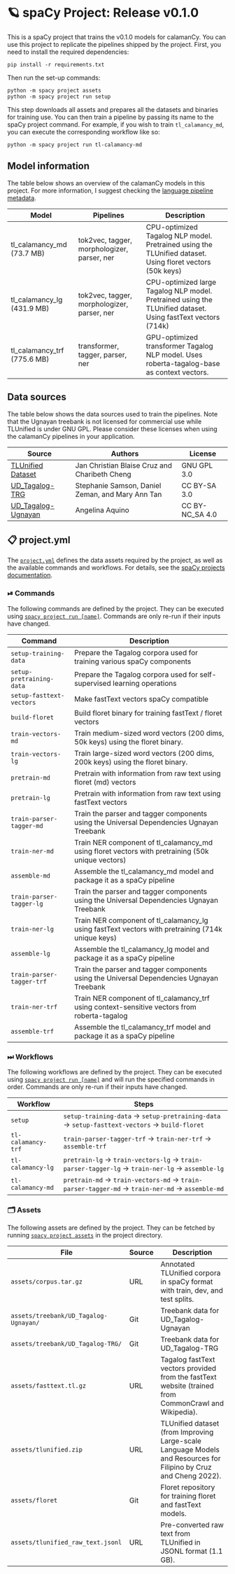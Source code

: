 <!-- SPACY PROJECT: AUTO-GENERATED DOCS START (do not remove) -->

# 🪐 spaCy Project: Release v0.1.0

This is a spaCy project that trains the v0.1.0 models for calamanCy. You can
use this project to replicate the pipelines shipped by the project. First, you
need to install the required dependencies:

```
pip install -r requirements.txt
```

Then run the set-up commands:

```
python -m spacy project assets
python -m spacy project run setup
```

This step downloads all assets and prepares all the datasets and binaries for
training use.  You can then train a pipeline by passing its name to the spaCy
project command. For example, if you wish to train `tl_calamancy_md`, you can
execute the corresponding workflow like so:

```
python -m spacy project run tl-calamancy-md 
```

## Model information

The table below shows an overview of the calamanCy models in this project. For more information,
I suggest checking the [language pipeline metadata](https://spacy.io/api/language#meta).


| Model                       | Pipelines                                   | Description                                                                                                  |
|-----------------------------|---------------------------------------------|--------------------------------------------------------------------------------------------------------------|
| tl_calamancy_md (73.7 MB)   | tok2vec, tagger, morphologizer, parser, ner | CPU-optimized Tagalog NLP model. Pretrained using the TLUnified dataset. Using floret vectors (50k keys)     |
| tl_calamancy_lg (431.9 MB)  | tok2vec, tagger, morphologizer, parser, ner | CPU-optimized large Tagalog NLP model. Pretrained using the TLUnified dataset. Using fastText vectors (714k) |
| tl_calamancy_trf (775.6 MB) | transformer, tagger, parser, ner            | GPU-optimized transformer Tagalog NLP model. Uses roberta-tagalog-base as context vectors.                   |

## Data sources

The table below shows the data sources used to train the pipelines. Note that the Ugnayan treebank
is not licensed for commercial use while TLUnified is under GNU GPL. Please consider these licenses
when using the calamanCy pipelines in your application.

| Source                                                                                 | Authors                                          | License         |
|----------------------------------------------------------------------------------------|--------------------------------------------------|-----------------|
| [TLUnified Dataset](https://aclanthology.org/2022.lrec-1.703/)                         | Jan Christian Blaise Cruz and Charibeth Cheng    | GNU GPL 3.0     |
| [UD_Tagalog-TRG](https://universaldependencies.org/treebanks/tl_trg/index.html)        | Stephanie Samson, Daniel Zeman, and Mary Ann Tan | CC BY-SA 3.0    |
| [UD_Tagalog-Ugnayan](https://universaldependencies.org/treebanks/tl_ugnayan/index.html) | Angelina Aquino                                  | CC BY-NC_SA 4.0 |


## 📋 project.yml

The [`project.yml`](project.yml) defines the data assets required by the
project, as well as the available commands and workflows. For details, see the
[spaCy projects documentation](https://spacy.io/usage/projects).

### ⏯ Commands

The following commands are defined by the project. They
can be executed using [`spacy project run [name]`](https://spacy.io/api/cli#project-run).
Commands are only re-run if their inputs have changed.

| Command | Description |
| --- | --- |
| `setup-training-data` | Prepare the Tagalog corpora used for training various spaCy components |
| `setup-pretraining-data` | Prepare the Tagalog corpora used for self-supervised learning operations |
| `setup-fasttext-vectors` | Make fastText vectors spaCy compatible |
| `build-floret` | Build floret binary for training fastText / floret vectors |
| `train-vectors-md` | Train medium-sized word vectors (200 dims, 50k keys) using the floret binary. |
| `train-vectors-lg` | Train large-sized word vectors (200 dims, 200k keys) using the floret binary. |
| `pretrain-md` | Pretrain with information from raw text using floret (md) vectors |
| `pretrain-lg` | Pretrain with information from raw text using fastText vectors |
| `train-parser-tagger-md` | Train the parser and tagger components using the Universal Dependencies Ugnayan Treebank |
| `train-ner-md` | Train NER component of tl_calamancy_md using floret vectors with pretraining (50k unique vectors) |
| `assemble-md` | Assemble the tl_calamancy_md model and package it as a spaCy pipeline |
| `train-parser-tagger-lg` | Train the parser and tagger components using the Universal Dependencies Ugnayan Treebank |
| `train-ner-lg` | Train NER component of tl_calamancy_lg using fastText vectors with pretraining (714k unique keys) |
| `assemble-lg` | Assemble the tl_calamancy_lg model and package it as a spaCy pipeline |
| `train-parser-tagger-trf` | Train the parser and tagger components using the Universal Dependencies Ugnayan Treebank |
| `train-ner-trf` | Train NER component of tl_calamancy_trf using context-sensitive vectors from roberta-tagalog |
| `assemble-trf` | Assemble the tl_calamancy_trf model and package it as a spaCy pipeline |

### ⏭ Workflows

The following workflows are defined by the project. They
can be executed using [`spacy project run [name]`](https://spacy.io/api/cli#project-run)
and will run the specified commands in order. Commands are only re-run if their
inputs have changed.

| Workflow | Steps |
| --- | --- |
| `setup` | `setup-training-data` &rarr; `setup-pretraining-data` &rarr; `setup-fasttext-vectors` &rarr; `build-floret` |
| `tl-calamancy-trf` | `train-parser-tagger-trf` &rarr; `train-ner-trf` &rarr; `assemble-trf` |
| `tl-calamancy-lg` | `pretrain-lg` &rarr; `train-vectors-lg` &rarr; `train-parser-tagger-lg` &rarr; `train-ner-lg` &rarr; `assemble-lg` |
| `tl-calamancy-md` | `pretrain-md` &rarr; `train-vectors-md` &rarr; `train-parser-tagger-md` &rarr; `train-ner-md` &rarr; `assemble-md` |

### 🗂 Assets

The following assets are defined by the project. They can
be fetched by running [`spacy project assets`](https://spacy.io/api/cli#project-assets)
in the project directory.

| File | Source | Description |
| --- | --- | --- |
| `assets/corpus.tar.gz` | URL | Annotated TLUnified corpora in spaCy format with train, dev, and test splits. |
| `assets/treebank/UD_Tagalog-Ugnayan/` | Git | Treebank data for UD_Tagalog-Ugnayan |
| `assets/treebank/UD_Tagalog-TRG/` | Git | Treebank data for UD_Tagalog-TRG |
| `assets/fasttext.tl.gz` | URL | Tagalog fastText vectors provided from the fastText website (trained from CommonCrawl and Wikipedia). |
| `assets/tlunified.zip` | URL | TLUnified dataset (from Improving Large-scale Language Models and Resources for Filipino by Cruz and Cheng 2022). |
| `assets/floret` | Git | Floret repository for training floret and fastText models. |
| `assets/tlunified_raw_text.jsonl` | URL | Pre-converted raw text from TLUnified in JSONL format (1.1 GB). |

<!-- SPACY PROJECT: AUTO-GENERATED DOCS END (do not remove) -->
